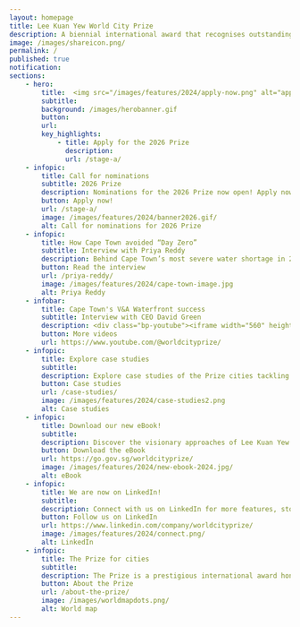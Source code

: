 ```yaml
---
layout: homepage
title: Lee Kuan Yew World City Prize
description: A biennial international award that recognises outstanding cities in tackling urban challenges to bring about a holistic & sustained urban transformation 
image: /images/shareicon.png/
permalink: /
published: true
notification: 
sections:
    - hero:
        title:  <img src="/images/features/2024/apply-now.png" alt="apply now image">
        subtitle: 
        background: /images/herobanner.gif
        button: 
        url: 
        key_highlights:
            - title: Apply for the 2026 Prize
              description: 
              url: /stage-a/
    - infopic:    
        title: Call for nominations
        subtitle: 2026 Prize
        description: Nominations for the 2026 Prize now open! Apply now to assess your city’s potential, showcase its brilliance, and be among a global community of innovators.
        button: Apply now!
        url: /stage-a/
        image: /images/features/2024/banner2026.gif/
        alt: Call for nominations for 2026 Prize
    - infopic:    
        title: How Cape Town avoided “Day Zero”
        subtitle: Interview with Priya Reddy
        description: Behind Cape Town’s most severe water shortage in 2017 and 2018 lies an inspiring story of how a compelling “Day Zero” campaign rallied people together to save water. Priya Reddy, Director of Communications, City of Cape Town, who led the campaign, shares lessons and enduring changes from the crisis.
        button: Read the interview
        url: /priya-reddy/
        image: /images/features/2024/cape-town-image.jpg
        alt: Priya Reddy
    - infobar:
        title: Cape Town's V&A Waterfront success
        subtitle: Interview with CEO David Green
        description: <div class="bp-youtube"><iframe width="560" height="315" src="https://www.youtube.com/embed/RCgkf1TtTT0" title="YouTube video player" frameborder="0" allow="accelerometer; autoplay; clipboard-write; encrypted-media; gyroscope; picture-in-picture" allowfullscreen></iframe></div>
        button: More videos
        url: https://www.youtube.com/@worldcityprize/
    - infopic:    
        title: Explore case studies
        subtitle: 
        description: Explore case studies of the Prize cities tackling urban challenges with innovative solutions, transforming environments and improving citizens' quality of life. Click to learn more!
        button: Case studies
        url: /case-studies/
        image: /images/features/2024/case-studies2.png
        alt: Case studies
    - infopic:    
        title: Download our new eBook!
        subtitle: 
        description: Discover the visionary approaches of Lee Kuan Yew World City Prize cities from 2010-2024, with exclusive interviews from the Mayors of the 2024 cities, in this comprehensive ebook showcasing exemplary leadership and sustainable urban development.
        button: Download the eBook
        url: https://go.gov.sg/worldcityprize/
        image: /images/features/2024/new-ebook-2024.jpg/
        alt: eBook
    - infopic:
        title: We are now on LinkedIn!
        subtitle: 
        description: Connect with us on LinkedIn for more features, stories and latest updates on the Prize! Search '<b>LKY World City Prize</b>' or click the link below. <b>#worldcityprize</b>
        button: Follow us on LinkedIn
        url: https://www.linkedin.com/company/worldcityprize/
        image: /images/features/2024/connect.png/
        alt: LinkedIn
    - infopic:    
        title: The Prize for cities
        subtitle: 
        description: The Prize is a prestigious international award honouring outstanding cities in creating liveable, vibrant & sustainable urban communities. Established in 2009, the Prize looks at the holistic transformation of cities over 10 to 20 years.
        button: About the Prize
        url: /about-the-prize/
        image: /images/worldmapdots.png/
        alt: World map
---
```

